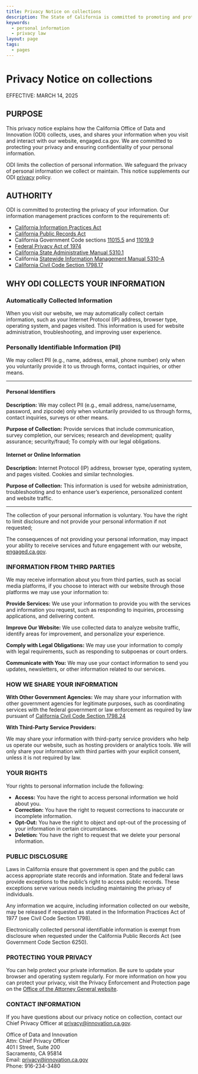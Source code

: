 ```yaml
---
title: Privacy Notice on collections
description: The State of California is committed to promoting and protecting the privacy rights of individuals.
keywords:
  - personal information
  - privacy law
layout: page
tags:
  - pages
---
```

# Privacy Notice on collections

EFFECTIVE: MARCH 14, 2025

## PURPOSE

This privacy notice explains how the California Office of Data and Innovation (ODI) collects, uses, and shares your information when you visit and interact with our website, engaged.ca.gov. We are committed to protecting your privacy and ensuring confidentiality of your personal information.

ODI limits the collection of personal information. We safeguard the privacy of personal information we collect or maintain. This notice supplements our ODI [privacy](/privacy) policy.


## AUTHORITY

ODI is committed to protecting the privacy of your information. Our information management practices conform to the requirements of:

- [California Information Practices Act](https://leginfo.legislature.ca.gov/faces/codes_displayexpandedbranch.xhtml?tocCode=CIV\&division=3.\&title=1.8.\&part=4.\&chapter=1.\&article=)
- [California Public Records Act](https://leginfo.legislature.ca.gov/faces/codes_displayexpandedbranch.xhtml?tocCode=GOV\&division=10.\&title=1.\&part=\&chapter=\&article=)
- California Government Code sections [11015.5](https://leginfo.legislature.ca.gov/faces/codes_displaySection.xhtml?lawCode=GOV\&sectionNum=11015.5.) and [11019.9](https://leginfo.legislature.ca.gov/faces/codes_displaySection.xhtml?lawCode=GOV\&sectionNum=11019.9.)
- [Federal Privacy Act of 1974](https://www.justice.gov/opcl/privacy-act-1974)
- [California State Administrative Manual 5310.1](https://www.dgs.ca.gov/Resources/SAM/TOC/5300/5310-1)
- California [Statewide Information Management Manual 5310-A](https://cdt.ca.gov/wp-content/uploads/2018/01/SIMM-5310_A.pdf)
- [California Civil Code Section 1798.17](https://leginfo.legislature.ca.gov/faces/codes_displaySection.xhtml?lawCode=CIV\&sectionNum=1798.17.)


## WHY ODI COLLECTS YOUR INFORMATION

### Automatically Collected Information

When you visit our website, we may automatically collect certain information, such as your Internet Protocol (IP) address, browser type, operating system, and pages visited. This information is used for website administration, troubleshooting, and improving user experience.

### Personally Identifiable Information (PII) 

We may collect PII (e.g., name, address, email, phone number) only when you voluntarily provide it to us through forms, contact inquiries, or other means.

---
#### Personal Identifiers
**Description:** We may collect PII (e.g., email address, name/username, password, and zipcode) only when voluntarily provided to us through forms, contact inquiries, surveys or other means.


**Purpose of Collection:** Provide services that include communication, survey completion, our services; research and development; quality assurance; security/fraud; To comply with our legal obligations.
    
#### Internet or Online Information
**Description:** Internet Protocol (IP) address, browser type, operating system, and pages visited.
    Cookies  and similar technologies.
    
**Purpose of Collection:** This information is used for website administration, troubleshooting and to  enhance user’s experience, personalized content and website traffic.

---

The collection of your personal information is voluntary. You have the right to limit disclosure and not provide your personal information if not requested;

The consequences of not providing your personal information, may impact your ability to receive services and future engagement with our website, [engaged.ca.gov](/).


### INFORMATION FROM THIRD PARTIES

We may receive information about you from third parties, such as social media platforms, if you choose to interact with our website through those platforms we may use your information to:

**Provide Services:**
We use your information to provide you with the services and information you request, such as responding to inquiries, processing applications, and delivering content.

**Improve Our Website:**
We use collected data to analyze website traffic, identify areas for improvement, and personalize your experience.

**Comply with Legal Obligations:**
We may use your information to comply with legal requirements, such as responding to subpoenas or court orders.
 
**Communicate with You:**
We may use your contact information to send you updates, newsletters, or other information related to our services.

### HOW WE SHARE YOUR INFORMATION

**With Other Government Agencies:**
We may share your information with other government agencies for legitimate purposes, such as coordinating services with the federal government or law enforcement as required by law pursuant of [California Civil Code Section 1798.24](https://leginfo.legislature.ca.gov/faces/codes_displaySection.xhtml?lawCode=CIV\&sectionNum=1798.24.)

**With Third-Party Service Providers:**

We may share your information with third-party service providers who help us operate our website, such as hosting providers or analytics tools. We will only share your information with third parties with your explicit consent, unless it is not required by law.


### YOUR RIGHTS

Your rights to personal information include the following:

- **Access:** You have the right to access personal information we hold about you.
- **Correction:** You have the right to request corrections to inaccurate or incomplete information.
- **Opt-Out:** You have the right to object and opt-out of the processing of your information in certain circumstances.&#x20;
- **Deletion:** You have the right to request that we delete your personal information.


### PUBLIC DISCLOSURE

Laws in California ensure that government is open and the public can access appropriate state records and information. State and federal laws provide exceptions to the public’s right to access public records. These exceptions serve various needs including maintaining the privacy of individuals.

Any information we acquire, including information collected on our website, may be released if requested as stated in the Information Practices Act of 1977 (see Civil Code Section 1798).

Electronically collected personal identifiable information is exempt from disclosure when requested under the California Public Records Act (see Government Code Section 6250).


### PROTECTING YOUR PRIVACY

You can help protect your private information. Be sure to update your browser and operating system regularly. For more information on how you can protect your privacy, visit the Privacy Enforcement and Protection page on the [Office of the Attorney General website](https://oag.ca.gov/privacy/facts/online-privacy/computer-secure).


### **CONTACT INFORMATION**

If you have questions about our privacy notice on collection, contact our Chief Privacy Officer at <privacy@innovation.ca.gov>.


Office of Data and Innovation<br>
Attn: Chief Privacy Officer<br>
401 I Street, Suite 200<br>
Sacramento, CA 95814<br>
Email: privacy@innovation.ca.gov<br>
Phone: 916-234-3480<br>
